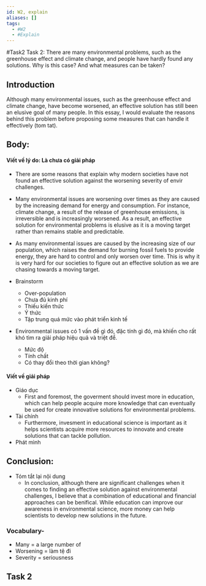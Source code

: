 ```yaml
---
id: W2, explain
aliases: []
tags:
  - #W2
  - #Explain
---
```


#Task2
Task 2: There are many environmental problems, such as the greenhouse effect and climate change, and people have hardly found any solutions. Why is this case? And what measures can be taken?

## Introduction
Although many environmental issues, such as the greenhouse effect and climate change, have become worsened, an effective solution has still been an elusive goal of many people. In this essay, I would evaluate the reasons behind this problem before proposing some measures that can handle it effectively (tom tat).


## Body:
#### Viết về lý do: Là chưa có giải pháp


- There are some reasons that explain why modern societies have not found an effective solution against the worsening severity of envir challenges. 

- Many environmental issues are worsening over times as they are caused by the increasing demand for energy and consumption. For instance, climate change, a result of the release of greenhouse emissions, is irreversible and is increasingly worsened. As a result, an effective solution for environmental problems is elusive as it is a moving target rather than remains stable and predictable.


- As many environmental issues are caused by the increasing size of our population, which raises the demand for burning fossil fuels to provide energy, they are hard to control and only worsen over time. This is why it is very hard for our societies to figure out an effective solution as we are chasing towards a moving target.

- Brainstorm
	- Over-population
	- Chưa đủ kinh phí
	- Thiếu kiến thức
	- Ý thức
	- Tập trung quá mức vào phát triển kinh tế


- Environmental issues có 1 vấn đề gì đó, đặc tính gì đó, mà khiến cho rất khó tìm ra giải pháp hiệu quả và triệt để.
	- Mức độ
	- Tính chất
	- Có thay đổi theo thời gian không?


#### Viết về giải pháp
- Giáo dục
	- First and foremost, the goverment should invest more in education, which can help people acquire more knowledge that can eventually be used for create innovative solutions for environmental problems.
- Tài chính
	- Furthermore, invesment in educational science is important as it helps scientists acquire more resources to innovate and create solutions that can tackle pollution.
- Phát mình


## Conclusion:
- Tóm tắt lại nội dung
	- In conclusion, although there are significant challenges when it comes to finding an effective solution against environmental challenges, I believe that a combination of educational and financial approaches can be benifical. While education can improve our awareness in environmental science, more money can help scientists to develop new solutions in the future.
### Vocabulary-
- Many = a large number of
- Worsening = làm tệ đi
- Severity = seriousness

## Task 2

